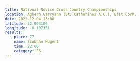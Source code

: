 ```yaml
---
title: National Novice Cross Country Championships
location: Aghern Garryann (St. Catherines A.C.), East Cork.
date: 2022-12-04 13:00
latitude: 52.093106
longitude: -8.107351
results:
  - place: 77
    name: Siobhán Nugent
    time: 22.00
    category: FS
---
```

